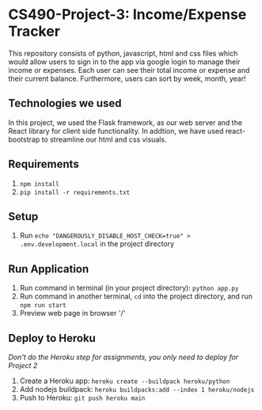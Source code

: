 # CS490-Project-3: Income/Expense Tracker

This repository consists of python, javascript, html and css files which would allow users to sign in to the app via google login
to manage their income or expenses. Each user can see their total income or expense and their current balance. Furthermore, users
can sort by week, month, year!

## Technologies we used

In this project, we used the Flask framework, as our web server and the React library for client side functionality. In addtion,
we have used react-bootstrap to streamline our html and css visuals.

## Requirements

1. `npm install`
2. `pip install -r requirements.txt`

## Setup

1. Run `echo "DANGEROUSLY_DISABLE_HOST_CHECK=true" > .env.development.local` in the project directory

## Run Application

1. Run command in terminal (in your project directory): `python app.py`
2. Run command in another terminal, `cd` into the project directory, and run `npm run start`
3. Preview web page in browser '/'

## Deploy to Heroku

_Don't do the Heroku step for assignments, you only need to deploy for Project 2_

1. Create a Heroku app: `heroku create --buildpack heroku/python`
2. Add nodejs buildpack: `heroku buildpacks:add --index 1 heroku/nodejs`
3. Push to Heroku: `git push heroku main`
